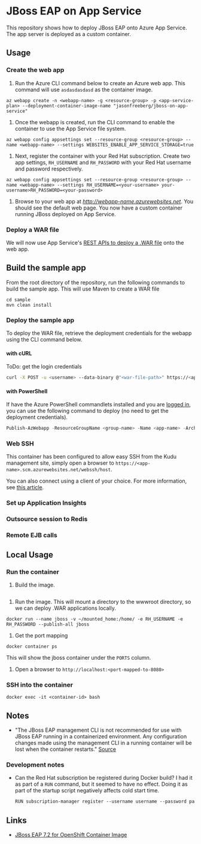 # JBoss EAP on App Service

This repository shows how to deploy JBoss EAP onto Azure App Service. The app server is deployed as a custom container.

## Usage

### Create the web app

1. Run the Azure CLI command below to create an Azure web app. This command will use `asdasdasdasd` as the container image.

  ```shell
  az webapp create -n <webapp-name> -g <resource-group> -p <app-service-plan> --deployment-container-image-name "jasonfreeberg/jboss-on-app-service"
  ```

1. Once the webapp is created, run the CLI command to enable the container to use the App Service file system.

  ```shell
  az webapp config appsettings set --resource-group <resource-group> --name <webapp-name> --settings WEBSITES_ENABLE_APP_SERVICE_STORAGE=true
  ```

1. Next, register the container with your Red Hat subscription. Create two app settings, `RH_USERNAME` and `RH_PASSWORD` with your Red Hat username and password respectively.

  ```shell
  az webapp config appsettings set --resource-group <resource-group> --name <webapp-name> --settings RH_USERNAME=<your-username> your-username>RH_PASSWORD=<your-password>
  ```

1. Browse to your web app at *http://webapp-name.azurewebsites.net*. You should see the default web page. You now have a custom container running JBoss deployed on App Service.  

### Deploy a WAR file

We will now use App Service's [REST APIs to deploy a .WAR file](https://docs.microsoft.com/azure/app-service/deploy-zip#deploy-war-file) onto the web app.

## Build the sample app

From the root directory of the repository, run the following commands to build the sample app. This will use Maven to create a WAR file

  ```dotnetcli
  cd sample
  mvn clean install
  ```

### Deploy the sample app

To deploy the WAR file, retrieve the deployment credentials for the webapp using the CLI command below.

#### with cURL

ToDo: get the login credentials

```bash
curl -X POST -u <username> --data-binary @"<war-file-path>" https://<app-name>.scm.azurewebsites.net/api/wardeploy
```

#### with PowerShell

If have the Azure PowerShell commandlets installed and you are [logged in](https://docs.microsoft.com/powershell/azure/authenticate-azureps?view=azps-3.8.0), you can use the following command to deploy (no need to get the deployment credentials).

```powershell
Publish-AzWebapp -ResourceGroupName <group-name> -Name <app-name> -ArchivePath <war-file-path>
```

### Web SSH

This container has been configured to allow easy SSH from the Kudu management site, simply open a browser to `https://<app-name>.scm.azurewebsites.net/webssh/host`.

You can also connect using a client of your choice. For more information, see [this article](https://docs.microsoft.com/azure/app-service/containers/app-service-linux-ssh-support).

### Set up Application Insights

### Outsource session to Redis

### Remote EJB calls

## Local Usage

### Run the container

1. Build the image.

  ```shell
  
  ```

1. Run the image. This will mount a directory to the wwwroot directory, so we can deploy .WAR applications locally.

  ```shell
  docker run --name jboss -v ~/mounted_home:/home/ -e RH_USERNAME -e RH_PASSWORD --publish-all jboss
  ```

1. Get the port mapping

  ```shell
  docker container ps
  ```

  This will show the jboss container under the `PORTS` column.

1. Open a browser to `http://localhost:<port-mapped-to-8080>`

### SSH into the container

```shell
docker exec -it <container-id> bash
```

## Notes

- "The JBoss EAP management CLI is not recommended for use with JBoss EAP running in a containerized environment. Any configuration changes made using the management CLI in a running container will be lost when the container restarts." [Source](https://access.redhat.com/documentation/en-us/red_hat_jboss_enterprise_application_platform/7.2/html-single/getting_started_with_jboss_eap_for_openshift_container_platform/index)

### Development notes

- Can the Red Hat subscription be registered during Docker build? I had it as part of a `RUN` command, but it seemed to have no effect. Doing it as part of the startup script negatively affects cold start time.

  ```txt
  RUN subscription-manager register --username username --password password --auto-attach \
  ```

## Links

- [JBoss EAP 7.2 for OpenShift Container Image](https://access.redhat.com/containers/?extIdCarryOver=true&sc_cid=701f2000001Css5AAC&tab=images&get-method=unauthenticated#/registry.access.redhat.com/jboss-eap-7/eap72-openshift)
